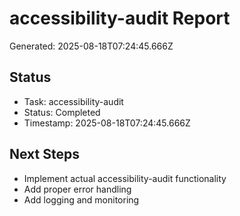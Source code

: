# accessibility-audit Report

Generated: 2025-08-18T07:24:45.666Z

## Status
- Task: accessibility-audit
- Status: Completed
- Timestamp: 2025-08-18T07:24:45.666Z

## Next Steps
- Implement actual accessibility-audit functionality
- Add proper error handling
- Add logging and monitoring

